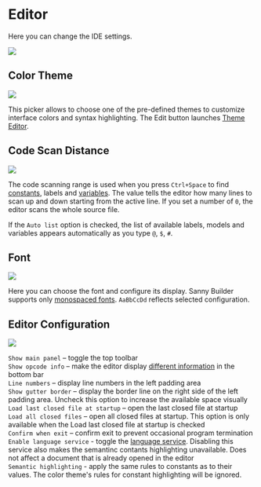 # Editor

Here you can change the IDE settings.

![](../../.gitbook/assets/options-editor-en.PNG)

## Color Theme

![](../../.gitbook/assets/sb-options-color-theme.PNG)

This picker allows to choose one of the pre-defined themes to customize interface colors and syntax highlighting. The Edit button launches [Theme Editor](theme-editor.md).

## Code Scan Distance

![](../../.gitbook/assets/editor-code-scan-en.png)

The code scanning range is used when you press `Ctrl+Space` to find [constants](../../language/data-types/constants.md), labels and [variables](../../language/data-types/variables.md). The value tells the editor how many lines to scan up and down starting from the active line. If you set a number of `0`, the editor scans the whole source file.

If the `Auto list` option is checked, the list of available labels, models and variables appears automatically as you type `@`, `$`, `#`.

## Font

![](../../.gitbook/assets/editor-font-en.png)

Here you can choose the font and configure its display. Sanny Builder supports only [monospaced fonts](https://en.wikipedia.org/wiki/Monospaced\_font). `AaBbCcDd` reflects selected configuration.

## Editor Configuration

![](../../.gitbook/assets/sb-editor-configuration.PNG)

`Show main panel` – toggle the top toolbar\
`Show opcode info` – make the editor display [different information](../features.md#displaying-information-about-opcode) in the bottom bar\
`Line numbers` – display line numbers in the left padding area\
`Show gutter border` – display the border line on the right side of the left padding area. Uncheck this option to increase the available space visually\
`Load last closed file at startup` – open the last closed file at startup\
`Load all closed files` – open all closed files at startup. This option is only available when the Load last closed file at startup is checked\
`Confirm when exit` – confirm exit to prevent occasional program termination\
`Enable language service` - toggle the [language service](../language-service.md). Disabling this service also makes the semantinc contants highlighting unavailable. Does not affect a document that is already opened in the editor\
`Semantic highlighting` - apply the same rules to constants as to their values. The color theme's rules for constant highlighting will be ignored.

##
